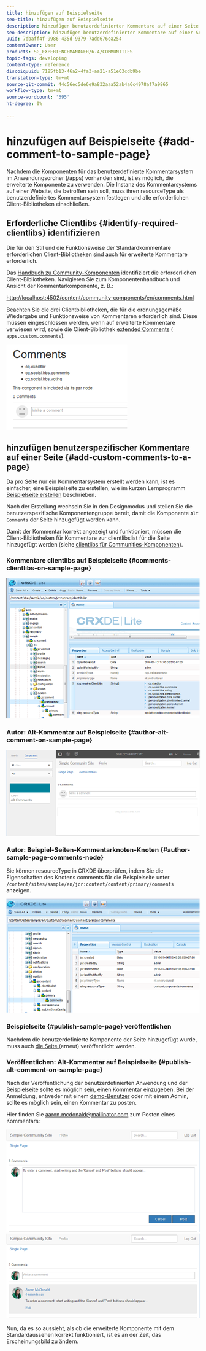 ```yaml
---
title: hinzufügen auf Beispielseite
seo-title: hinzufügen auf Beispielseite
description: hinzufügen benutzerdefinierter Kommentare auf einer Seite
seo-description: hinzufügen benutzerdefinierter Kommentare auf einer Seite
uuid: 7dbaff4f-9986-435d-9379-7add676ea254
contentOwner: User
products: SG_EXPERIENCEMANAGER/6.4/COMMUNITIES
topic-tags: developing
content-type: reference
discoiquuid: 7185fb13-46a2-4fa3-aa21-a51e63cdb9be
translation-type: tm+mt
source-git-commit: 44c56ec5de6e9a832aaa52ab4a6c4978af7a9865
workflow-type: tm+mt
source-wordcount: '395'
ht-degree: 0%

---
```



# hinzufügen auf Beispielseite {#add-comment-to-sample-page}

Nachdem die Komponenten für das benutzerdefinierte Kommentarsystem im Anwendungsordner (/apps) vorhanden sind, ist es möglich, die erweiterte Komponente zu verwenden. Die Instanz des Kommentarsystems auf einer Website, die betroffen sein soll, muss ihren resourceType als benutzerdefiniertes Kommentarsystem festlegen und alle erforderlichen Client-Bibliotheken einschließen.

## Erforderliche Clientlibs {#identify-required-clientlibs} identifizieren

Die für den Stil und die Funktionsweise der Standardkommentare erforderlichen Client-Bibliotheken sind auch für erweiterte Kommentare erforderlich.

Das [Handbuch zu Community-Komponenten](components-guide.md) identifiziert die erforderlichen Client-Bibliotheken. Navigieren Sie zum Komponentenhandbuch und Ansicht der Kommentarkomponente, z. B.:

[http://localhost:4502/content/community-components/en/comments.html](http://localhost:4502/content/community-components/en/comments.html)

Beachten Sie die drei Clientbibliotheken, die für die ordnungsgemäße Wiedergabe und Funktionsweise von Kommentaren erforderlich sind. Diese müssen eingeschlossen werden, wenn auf erweiterte Kommentare verwiesen wird, sowie die Client-Bibliothek [extended Comments](extend-create-components.md#create-a-client-library-folder) ( `apps.custom.comments`).

![chlimage_1-47](assets/chlimage_1-47.png)

## hinzufügen benutzerspezifischer Kommentare auf einer Seite {#add-custom-comments-to-a-page}

Da pro Seite nur ein Kommentarsystem erstellt werden kann, ist es einfacher, eine Beispielseite zu erstellen, wie im kurzen Lernprogramm [Beispielseite erstellen](create-sample-page.md) beschrieben.

Nach der Erstellung wechseln Sie in den Designmodus und stellen Sie die benutzerspezifische Komponentengruppe bereit, damit die Komponente `Alt Comments` der Seite hinzugefügt werden kann.

Damit der Kommentar korrekt angezeigt und funktioniert, müssen die Client-Bibliotheken für Kommentare zur clientlibslist für die Seite hinzugefügt werden (siehe [clientlibs für Communities-Komponenten](clientlibs.md)).

### Kommentare clientlibs auf Beispielseite {#comments-clientlibs-on-sample-page}

![Kommentare zu Clientlibs auf der Beispielseite](assets/chlimage_1-48.png)

### Autor: Alt-Kommentar auf Beispielseite {#author-alt-comment-on-sample-page}

![Alt-Kommentar auf Beispielseite](assets/chlimage_1-49.png)

### Autor: Beispiel-Seiten-Kommentarknoten-Knoten {#author-sample-page-comments-node}

Sie können resourceType in CRXDE überprüfen, indem Sie die Eigenschaften des Knotens comments für die Beispielseite unter `/content/sites/sample/en/jcr:content/content/primary/comments` anzeigen.

![chlimage_1-50](assets/chlimage_1-50.png)

### Beispielseite {#publish-sample-page} veröffentlichen

Nachdem die benutzerdefinierte Komponente der Seite hinzugefügt wurde, muss auch [die Seite ](sites-console.md#publishing-the-site) (erneut) veröffentlicht werden.

### Veröffentlichen: Alt-Kommentar auf Beispielseite {#publish-alt-comment-on-sample-page}

Nach der Veröffentlichung der benutzerdefinierten Anwendung und der Beispielseite sollte es möglich sein, einen Kommentar einzugeben. Bei der Anmeldung, entweder mit einem [demo-Benutzer](tutorials.md#demo-users) oder mit einem Admin, sollte es möglich sein, einen Kommentar zu posten.

Hier finden Sie aaron.mcdonald@mailinator.com zum Posten eines Kommentars:

![chlimage_1-51](assets/chlimage_1-51.png) ![chlimage_1-52](assets/chlimage_1-52.png)

Nun, da es so aussieht, als ob die erweiterte Komponente mit dem Standardaussehen korrekt funktioniert, ist es an der Zeit, das Erscheinungsbild zu ändern.

